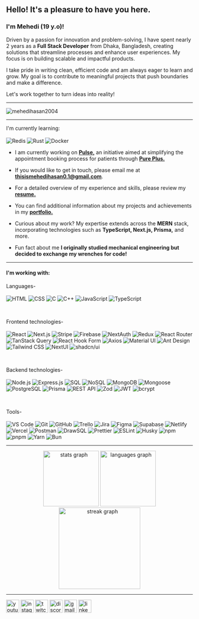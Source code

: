 <h2>Hello! It's a pleasure to have you here.</h2>
<h3>I'm Mehedi (19 y.o)!</h3>
<p>Driven by a passion for innovation and problem-solving, I have spent nearly 2 years as a <strong>Full Stack Developer</strong> from Dhaka, Bangladesh, creating solutions that streamline processes and enhance user experiences. My focus is on building scalable and impactful products.</p>
<p>I take pride in writing clean, efficient code and am always eager to learn and grow. My goal is to contribute to meaningful projects that push boundaries and make a difference.</p>
<p>Let's work together to turn ideas into reality!</p>

<hr/>

<p align="left"> <img src="https://komarev.com/ghpvc/?username=mehedihasan2004&label=Profile%20views&color=0e75b6&style=flat" alt="mehedihasan2004" /></p>

<hr/>

I'm currently learning: 
<br/>
<br/>
![Redis](https://img.shields.io/badge/redis-%23DC382D.svg?style=for-the-badge&logo=redis&logoColor=white)
![Rust](https://img.shields.io/badge/rust-%23000000.svg?style=for-the-badge&logo=rust&logoColor=white)
![Docker](https://img.shields.io/badge/docker-%230db7ed.svg?style=for-the-badge&logo=docker&logoColor=white)

- I am currently working on [**Pulse,**](https://pulse-six-mu.vercel.app) an initiative aimed at simplifying the appointment booking process for patients through [**Pure Plus.**](https://pure-plus-web-frontend.vercel.app)

- If you would like to get in touch, please email me at **thisismehedihasan0.1@gmail.com**.

- For a detailed overview of my experience and skills, please review my [**resume.**](https://drive.google.com/file/d/180RBCRjkygUKvn9NxZRLmAh_VztBMfDx/view?usp=sharing)

- You can find additional information about my projects and achievements in my [**portfolio.**](https://v1mehedi-hasan.vercel.app)

- Curious about my work? My expertise extends across the **MERN** stack, incorporating technologies such as **TypeScript, Next.js, Prisma,** and more.

- Fun fact about me **I originally studied mechanical engineering but decided to exchange my wrenches for code!**

<hr/>

<h4>I'm working with:</h4>

Languages-
<br/>
<br/>
![HTML](https://img.shields.io/badge/html5-%23E34F26.svg?style=for-the-badge&logo=html5&logoColor=white)
![CSS](https://img.shields.io/badge/css3-%231572B6.svg?style=for-the-badge&logo=css3&logoColor=white)
![C](https://img.shields.io/badge/c-%2300599C.svg?style=for-the-badge&logo=c&logoColor=white)
![C++](https://img.shields.io/badge/c++-%2300599C.svg?style=for-the-badge&logo=c%2B%2B&logoColor=white)
![JavaScript](https://img.shields.io/badge/javascript-%23F7DF1E.svg?style=for-the-badge&logo=javascript&logoColor=black)
![TypeScript](https://img.shields.io/badge/typescript-%23007ACC.svg?style=for-the-badge&logo=typescript&logoColor=white)

<br/>

Frontend technologies-
<br/>
<br/>
![React](https://img.shields.io/badge/react-%2361DAFB.svg?style=for-the-badge&logo=react&logoColor=black)
![Next.js](https://img.shields.io/badge/next.js-%23000000.svg?style=for-the-badge&logo=next.js&logoColor=white)
![Stripe](https://img.shields.io/badge/stripe-%23646FFF.svg?style=for-the-badge&logo=stripe&logoColor=white)
![Firebase](https://img.shields.io/badge/firebase-%23FFCA28.svg?style=for-the-badge&logo=firebase&logoColor=black)
![NextAuth](https://img.shields.io/badge/nextauth-%23000000.svg?style=for-the-badge&logo=next.js&logoColor=white)
![Redux](https://img.shields.io/badge/redux-%23764ABC.svg?style=for-the-badge&logo=redux&logoColor=white)
![React Router](https://img.shields.io/badge/react_router-%23CA4245.svg?style=for-the-badge&logo=react-router&logoColor=white)
![TanStack Query](https://img.shields.io/badge/tanstack_query-%23FF4154.svg?style=for-the-badge&logo=react-query&logoColor=white)
![React Hook Form](https://img.shields.io/badge/react_hook_form-%23EC5990.svg?style=for-the-badge&logo=react-hook-form&logoColor=white)
![Axios](https://img.shields.io/badge/axios-%5C671DD3.svg?style=for-the-badge&logo=axios&logoColor=white)
![Material UI](https://img.shields.io/badge/material_ui-%230081CB.svg?style=for-the-badge&logo=mui&logoColor=white)
![Ant Design](https://img.shields.io/badge/ant_design-%230170FE.svg?style=for-the-badge&logo=ant-design&logoColor=white)
![Tailwind CSS](https://img.shields.io/badge/tailwind_css-%2338B2AC.svg?style=for-the-badge&logo=tailwind-css&logoColor=white)
![NextUI](https://img.shields.io/badge/nextui-%23000000.svg?style=for-the-badge&logo=next.js&logoColor=white)
![shadcn/ui](https://img.shields.io/badge/shadcn_ui-%23000000.svg?style=for-the-badge&logo=next.js&logoColor=white)

<br/>

Backend technologies-
<br/>
<br/>
![Node.js](https://img.shields.io/badge/node.js-%23339933.svg?style=for-the-badge&logo=node.js&logoColor=white)
![Express.js](https://img.shields.io/badge/express.js-%23404d59.svg?style=for-the-badge&logo=express&logoColor=white)
![SQL](https://img.shields.io/badge/sql-%234169E1.svg?style=for-the-badge&logo=sql&logoColor=white)
![NoSQL](https://img.shields.io/badge/no_sql-%23E44C65.svg?style=for-the-badge&logo=nodedotjs&logoColor=white)
![MongoDB](https://img.shields.io/badge/mongodb-%2347A248.svg?style=for-the-badge&logo=mongodb&logoColor=white)
![Mongoose](https://img.shields.io/badge/mongoose-%23880000.svg?style=for-the-badge&logo=mongodb&logoColor=white)
![PostgreSQL](https://img.shields.io/badge/postgresql-%23336791.svg?style=for-the-badge&logo=postgresql&logoColor=white)
![Prisma](https://img.shields.io/badge/prisma-%232D3748.svg?style=for-the-badge&logo=prisma&logoColor=white)
![REST API](https://img.shields.io/badge/rest_api-%23000000.svg?style=for-the-badge&logo=flask&logoColor=white)
![Zod](https://img.shields.io/badge/zod-%2300BFFF.svg?style=for-the-badge&logo=zod&logoColor=white)
![JWT](https://img.shields.io/badge/jwt-%23000000.svg?style=for-the-badge&logo=json-web-tokens&logoColor=white)
![bcrypt](https://img.shields.io/badge/bcrypt-%2339a848.svg?style=for-the-badge&logo=security&logoColor=white)

<br/>

Tools-
<br/>
<br/>
![VS Code](https://img.shields.io/badge/VS%20Code-%23007ACC.svg?style=for-the-badge&logo=visual-studio-code&logoColor=white)
![Git](https://img.shields.io/badge/git-%23F05033.svg?style=for-the-badge&logo=git&logoColor=white)
![GitHub](https://img.shields.io/badge/github-%23181717.svg?style=for-the-badge&logo=github&logoColor=white)
![Trello](https://img.shields.io/badge/trello-%23026AA7.svg?style=for-the-badge&logo=trello&logoColor=white)
![Jira](https://img.shields.io/badge/jira-%230A0FFF.svg?style=for-the-badge&logo=jira&logoColor=white)
![Figma](https://img.shields.io/badge/figma-%23F24E1E.svg?style=for-the-badge&logo=figma&logoColor=white)
![Supabase](https://img.shields.io/badge/supabase-%233ECF8E.svg?style=for-the-badge&logo=supabase&logoColor=white)
![Netlify](https://img.shields.io/badge/netlify-%2300C7B7.svg?style=for-the-badge&logo=netlify&logoColor=white)
![Vercel](https://img.shields.io/badge/vercel-%23000000.svg?style=for-the-badge&logo=vercel&logoColor=white)
![Postman](https://img.shields.io/badge/postman-%23FF6C37.svg?style=for-the-badge&logo=postman&logoColor=white)
![DrawSQL](https://img.shields.io/badge/drawsql-%23000000.svg?style=for-the-badge&logo=data-modeling&logoColor=white)
![Prettier](https://img.shields.io/badge/prettier-%23FF69B4.svg?style=for-the-badge&logo=prettier&logoColor=white)
![ESLint](https://img.shields.io/badge/eslint-%234B32C3.svg?style=for-the-badge&logo=eslint&logoColor=white)
![Husky](https://img.shields.io/badge/husky-%23428F7E.svg?style=for-the-badge&logo=git&logoColor=white)
![npm](https://img.shields.io/badge/npm-%23CB3837.svg?style=for-the-badge&logo=npm&logoColor=white)
![pnpm](https://img.shields.io/badge/pnpm-%23F69220.svg?style=for-the-badge&logo=pnpm&logoColor=white)
![Yarn](https://img.shields.io/badge/yarn-%232C8EBB.svg?style=for-the-badge&logo=yarn&logoColor=white)
![Bun](https://img.shields.io/badge/bun-%23000000.svg?style=for-the-badge&logo=bun&logoColor=white)


<hr/>

<div align="center">
  <img src="https://github-readme-stats.vercel.app/api?username=mehedihasan2004&hide_title=false&hide_rank=false&show_icons=true&include_all_commits=true&count_private=true&disable_animations=false&theme=dracula&locale=en&hide_border=false" height="150" alt="stats graph" />
  <img src="https://github-readme-stats.vercel.app/api/top-langs?username=mehedihasan2004&locale=en&hide_title=false&layout=compact&card_width=320&langs_count=5&theme=dracula&hide_border=false" height="150" alt="languages graph" />
   <img src="https://streak-stats.demolab.com?user=mehedihasan2004&locale=en&mode=daily&theme=dark&hide_border=false&border_radius=5&order=3" height="220" alt="streak graph"  />
</div>

 <hr/>

<div align="left">
  <img src="https://img.shields.io/static/v1?message=Youtube&logo=youtube&label=&color=FF0000&logoColor=white&labelColor=&style=for-the-badge" height="35" alt="youtube logo"  />
  <img src="https://img.shields.io/static/v1?message=Instagram&logo=instagram&label=&color=E4405F&logoColor=white&labelColor=&style=for-the-badge" height="35" alt="instagram logo"  />
  <img src="https://img.shields.io/static/v1?message=Twitch&logo=twitch&label=&color=9146FF&logoColor=white&labelColor=&style=for-the-badge" height="35" alt="twitch logo"  />
  <img src="https://img.shields.io/static/v1?message=Discord&logo=discord&label=&color=7289DA&logoColor=white&labelColor=&style=for-the-badge" height="35" alt="discord logo"  />
  <img src="https://img.shields.io/static/v1?message=Gmail&logo=gmail&label=&color=D14836&logoColor=white&labelColor=&style=for-the-badge" height="35" alt="gmail logo"  />
  <img src="https://img.shields.io/static/v1?message=LinkedIn&logo=linkedin&label=&color=0077B5&logoColor=white&labelColor=&style=for-the-badge" height="35" alt="linkedin logo"  />
</div>
<br clear="both">


 
